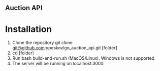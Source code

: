 ## Auction API

# Installation
1. Clone the repository git clone git@github.com:ypeskov/go_auction_api.git [folder]
2. cd [folder]
3. Run bash build-and-run.sh (MacOS/Linux). Windows is not supported.
4. The server will be running on localhost:3000
